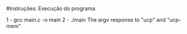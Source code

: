 #Instruções: Execução do programa

1 - gcc main.c -o main
2 - ./main
The argv response to "ucp" and "ucp-mem"

